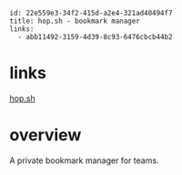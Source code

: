 ```
id: 22e559e3-34f2-415d-a2e4-321ad40494f7
title: hop.sh - bookmark manager
links:
  - abb11492-3159-4d39-8c93-6476cbcb44b2
```

# links

[hop.sh](https://hop.sh)

# overview

A private bookmark manager for teams.
